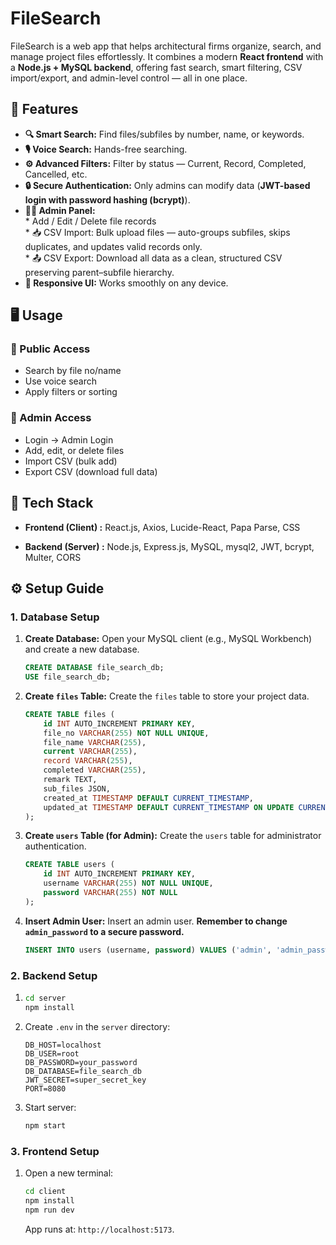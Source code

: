 # FileSearch

FileSearch is a web app that helps architectural firms organize, search, and manage project files effortlessly.
It combines a modern **React frontend** with a **Node.js + MySQL backend**, offering fast search, smart filtering, CSV import/export, and admin-level control — all in one place.

## 🚀 Features

* **🔍 Smart Search:** Find files/subfiles by number, name, or keywords.
* **🎙️ Voice Search:** Hands-free searching.
* **⚙️ Advanced Filters:** Filter by status — Current, Record, Completed, Cancelled, etc.
* **🔒 Secure Authentication:** Only admins can modify data (**JWT-based login with password hashing (bcrypt)**).
* **🧑‍💼 Admin Panel:**<br>
       * Add / Edit / Delete file records<br>
       * 📥 CSV Import: Bulk upload files — auto-groups subfiles, skips duplicates, and updates valid records only.<br>
       * 📤 CSV Export: Download all data as a clean, structured CSV preserving parent–subfile hierarchy.
* **📱 Responsive UI:** Works smoothly on any device.

## 🖥️ Usage

### 🔹 Public Access
* Search by file no/name
* Use voice search
* Apply filters or sorting

### 🔹 Admin Access
* Login → Admin Login
* Add, edit, or delete files
* Import CSV (bulk add)
* Export CSV (download full data)

  
## 🧩 Tech Stack

* **Frontend (Client) :** React.js, Axios, Lucide-React, Papa Parse, CSS

* **Backend (Server) :** Node.js, Express.js, MySQL, mysql2, JWT, bcrypt, Multer, CORS

## ⚙️ Setup Guide

### 1. Database Setup

1.  **Create Database:**
    Open your MySQL client (e.g., MySQL Workbench) and create a new database.
    ```sql
    CREATE DATABASE file_search_db;
    USE file_search_db;
    ```

2.  **Create `files` Table:**
    Create the `files` table to store your project data.
    ```sql
    CREATE TABLE files (
        id INT AUTO_INCREMENT PRIMARY KEY,
        file_no VARCHAR(255) NOT NULL UNIQUE,
        file_name VARCHAR(255),
        current VARCHAR(255),
        record VARCHAR(255),
        completed VARCHAR(255),
        remark TEXT,
        sub_files JSON,
        created_at TIMESTAMP DEFAULT CURRENT_TIMESTAMP,
        updated_at TIMESTAMP DEFAULT CURRENT_TIMESTAMP ON UPDATE CURRENT_TIMESTAMP
    );
    ```

3.  **Create `users` Table (for Admin):**
    Create the `users` table for administrator authentication.
    ```sql
    CREATE TABLE users (
        id INT AUTO_INCREMENT PRIMARY KEY,
        username VARCHAR(255) NOT NULL UNIQUE,
        password VARCHAR(255) NOT NULL
    );
    ```

4.  **Insert Admin User:**
    Insert an admin user. **Remember to change `admin_password` to a secure password.** 
    ```sql
    INSERT INTO users (username, password) VALUES ('admin', 'admin_password');
    ```

### 2. Backend Setup 

1.
    ```bash
    cd server
    npm install
    ```

2.  Create `.env` in the `server` directory:
    ```
    DB_HOST=localhost
    DB_USER=root
    DB_PASSWORD=your_password
    DB_DATABASE=file_search_db
    JWT_SECRET=super_secret_key
    PORT=8080
    ```

3.  Start server:
    ```bash
    npm start
    ```

### 3. Frontend Setup

1.  Open a new terminal:
    ```bash
    cd client
    npm install
    npm run dev
    ```
    App runs at: `http://localhost:5173`.
